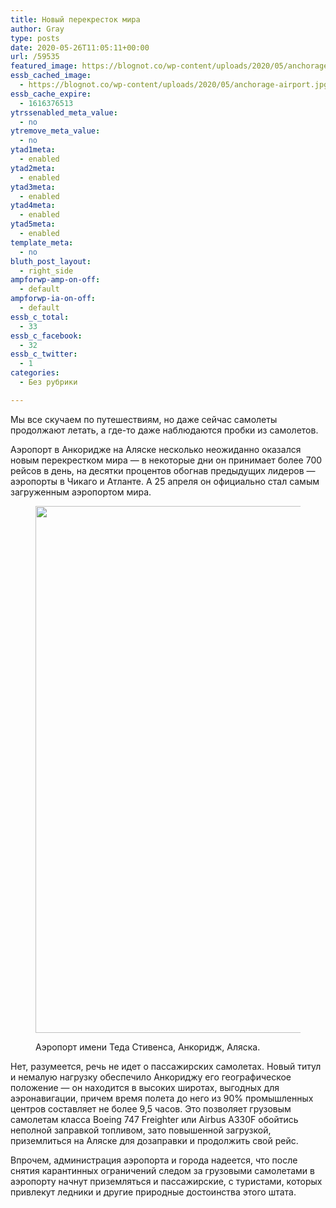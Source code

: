 ```yaml
---
title: Новый перекресток мира
author: Gray
type: posts
date: 2020-05-26T11:05:11+00:00
url: /59535
featured_image: https://blognot.co/wp-content/uploads/2020/05/anchorage-airport.jpg
essb_cached_image:
  - https://blognot.co/wp-content/uploads/2020/05/anchorage-airport.jpg
essb_cache_expire:
  - 1616376513
ytrssenabled_meta_value:
  - no
ytremove_meta_value:
  - no
ytad1meta:
  - enabled
ytad2meta:
  - enabled
ytad3meta:
  - enabled
ytad4meta:
  - enabled
ytad5meta:
  - enabled
template_meta:
  - no
bluth_post_layout:
  - right_side
ampforwp-amp-on-off:
  - default
ampforwp-ia-on-off:
  - default
essb_c_total:
  - 33
essb_c_facebook:
  - 32
essb_c_twitter:
  - 1
categories:
  - Без рубрики

---
```








Мы все скучаем по путешествиям, но даже сейчас самолеты продолжают летать, а где-то даже наблюдаются пробки из самолетов.

Аэропорт в Анкоридже на Аляске несколько неожиданно оказался новым перекрестком мира — в некоторые дни он принимает более 700 рейсов в день, на десятки процентов обогнав предыдущих лидеров — аэропорты в Чикаго и Атланте. А 25 апреля он официально стал самым загруженным аэропортом мира.<figure class="wp-block-image size-large">

<img data-attachment-id="59536" data-permalink="https://blognot.co/59535/anchorage-airport" data-orig-file="https://i1.wp.com/blognot.co/wp-content/uploads/2020/05/anchorage-airport.jpg?fit=1600%2C843&ssl=1" data-orig-size="1600,843" data-comments-opened="1" data-image-meta="{&quot;aperture&quot;:&quot;0&quot;,&quot;credit&quot;:&quot;&quot;,&quot;camera&quot;:&quot;&quot;,&quot;caption&quot;:&quot;&quot;,&quot;created_timestamp&quot;:&quot;0&quot;,&quot;copyright&quot;:&quot;&quot;,&quot;focal_length&quot;:&quot;0&quot;,&quot;iso&quot;:&quot;0&quot;,&quot;shutter_speed&quot;:&quot;0&quot;,&quot;title&quot;:&quot;&quot;,&quot;orientation&quot;:&quot;0&quot;}" data-image-title="anchorage-airport" data-image-description="" data-medium-file="https://i1.wp.com/blognot.co/wp-content/uploads/2020/05/anchorage-airport.jpg?fit=300%2C158&ssl=1" data-large-file="https://i1.wp.com/blognot.co/wp-content/uploads/2020/05/anchorage-airport.jpg?fit=740%2C390&ssl=1" width="1600" height="843" src="https://i1.wp.com/blognot.co/wp-content/uploads/2020/05/anchorage-airport.jpg?fit=740%2C390&ssl=1" alt="" class="wp-image-59536" srcset="https://i1.wp.com/blognot.co/wp-content/uploads/2020/05/anchorage-airport.jpg?w=1600&ssl=1 1600w, https://i1.wp.com/blognot.co/wp-content/uploads/2020/05/anchorage-airport.jpg?resize=300%2C158&ssl=1 300w, https://i1.wp.com/blognot.co/wp-content/uploads/2020/05/anchorage-airport.jpg?resize=1024%2C540&ssl=1 1024w, https://i1.wp.com/blognot.co/wp-content/uploads/2020/05/anchorage-airport.jpg?resize=768%2C405&ssl=1 768w, https://i1.wp.com/blognot.co/wp-content/uploads/2020/05/anchorage-airport.jpg?resize=1536%2C809&ssl=1 1536w, https://i1.wp.com/blognot.co/wp-content/uploads/2020/05/anchorage-airport.jpg?resize=700%2C369&ssl=1 700w, https://i1.wp.com/blognot.co/wp-content/uploads/2020/05/anchorage-airport.jpg?resize=800%2C422&ssl=1 800w, https://i1.wp.com/blognot.co/wp-content/uploads/2020/05/anchorage-airport.jpg?w=600&ssl=1 600w, https://i1.wp.com/blognot.co/wp-content/uploads/2020/05/anchorage-airport.jpg?w=1480&ssl=1 1480w" sizes="(max-width: 740px) 100vw, 740px" /> <figcaption>Аэропорт имени Теда Стивенса, Анкоридж, Аляска.</figcaption></figure> 

Нет, разумеется, речь не идет о пассажирских самолетах. Новый титул и немалую нагрузку обеспечило Анкориджу его географическое положение — он находится в высоких широтах, выгодных для аэронавигации, причем время полета до него из 90% промышленных центров составляет не более 9,5 часов. Это позволяет грузовым самолетам класса Boeing 747 Freighter или Airbus A330F обойтись неполной заправкой топливом, зато повышенной загрузкой, приземлиться на Аляске для дозаправки и продолжить свой рейс.

Впрочем, администрация аэропорта и города надеется, что после снятия карантинных ограничений следом за грузовыми самолетами в аэропорту начнут приземляться и пассажирские, с туристами, которых привлекут ледники и другие природные достоинства этого штата.